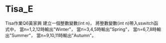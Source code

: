 # Tisa_E
Tisa作業Q6黃家興
建立一個整數變數(int n)，
將整數變數(int n)帶入sswitch函式中，
當n=1,2,12時輸出"Winter"，
當n=3,4,5時輸出"Spring"，
當n=6,7,8時輸出"Summer"，
當n=9,10,11時輸出"Autumn"。
